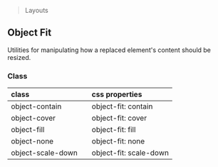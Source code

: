 > Layouts

## Object Fit

Utilities for manipulating how a replaced element's content should be resized.

### Class

| class |  | css properties |
|:--|:--|:--|
| object-contain |  | object-fit: contain |
| object-cover |  | object-fit: cover |
| object-fill |  | object-fit: fill |
| object-none |  | object-fit: none |
| object-scale-down |  | object-fit: scale-down |
